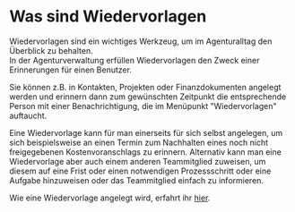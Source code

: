 # Was sind Wiedervorlagen

Wiedervorlagen sind ein wichtiges Werkzeug, um im Agenturalltag den Überblick zu behalten.  
In der Agenturverwaltung erfüllen Wiedervorlagen den Zweck einer Erinnerungen für einen Benutzer. 

Sie können z.B. in Kontakten, Projekten oder Finanzdokumenten angelegt werden und erinnern dann zum gewünschten Zeitpunkt die entsprechende Person mit einer Benachrichtigung, die im Menüpunkt "Wiedervorlagen" auftaucht.

Eine Wiedervorlage kann für man einerseits für sich selbst angelegen, um sich beispielsweise an einen Termin zum Nachhalten eines noch nicht freigegebenen Kostenvoranschlags zu erinnern. Alternativ kann man eine Wiedervorlage aber auch einem anderen Teammitglied zuweisen, um diesem auf eine Frist oder einen notwendigen Prozessschritt oder eine Aufgabe hinzuweisen oder das Teammitglied einfach zu informieren.

Wie eine Wiedervorlage angelegt wird, erfahrt ihr [hier](so-werden-wiedervorlagen-angelegt.md).



